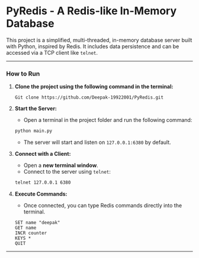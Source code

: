 # PyRedis - A Redis-like In-Memory Database

This project is a simplified, multi-threaded, in-memory database server built with Python, inspired by Redis. It includes data persistence and can be accessed via a TCP client like `telnet`.

---

### **How to Run**

1.  **Clone the project using the following command in the terminal:**
    ```
    Git clone https://github.com/Deepak-19922001/PyRedis.git
    ```

2.  **Start the Server:**
    * Open a terminal in the project folder and run the following command:
    ```bash
    python main.py
    ```
    * The server will start and listen on `127.0.0.1:6380` by default.

3.  **Connect with a Client:**
    * Open a **new terminal window**.
    * Connect to the server using `telnet`:
    ```bash
    telnet 127.0.0.1 6380
    ```

4.  **Execute Commands:**
    * Once connected, you can type Redis commands directly into the terminal.
    ```
    SET name "deepak"
    GET name
    INCR counter
    KEYS *
    QUIT
    ```

---
